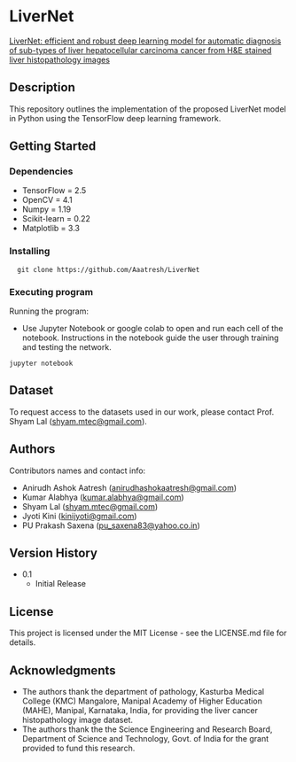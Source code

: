 # LiverNet

[LiverNet: efficient and robust deep learning model for automatic
diagnosis of sub-types of liver hepatocellular carcinoma cancer from
H&E stained liver histopathology images](https://link.springer.com/article/10.1007/s11548-021-02410-4)

## Description
This repository outlines the implementation of the proposed LiverNet model in Python using the TensorFlow deep learning framework. 

## Getting Started

### Dependencies
* TensorFlow = 2.5
* OpenCV = 4.1
* Numpy = 1.19
* Scikit-learn = 0.22
* Matplotlib = 3.3

### Installing
```
  git clone https://github.com/Aaatresh/LiverNet
```

### Executing program

Running the program:
* Use Jupyter Notebook or google colab to open and run each cell of the notebook. Instructions in the notebook guide the user through training and testing the network.
```
jupyter notebook
```

## Dataset
To request access to the datasets used in our work, please contact Prof. Shyam Lal ([shyam.mtec@gmail.com](mailto:shyam.mtec@gmail.com)).

## Authors

Contributors names and contact info:
* Anirudh Ashok Aatresh ([anirudhashokaatresh@gmail.com](mailto:anirudhashokaatresh@gmail.com))
* Kumar Alabhya ([kumar.alabhya@gmail.com](mailto:kumar.alabhya@gmail.com))
* Shyam Lal ([shyam.mtec@gmail.com](mailto:shyam.mtec@gmail.com))
* Jyoti Kini ([kinijyoti@gmail.com](mailto:kinijyoti@gmail.com))
* PU Prakash Saxena ([pu_saxena83@yahoo.co.in](mailto:pu_saxena83@yahoo.co.in))


## Version History
* 0.1
    * Initial Release

## License
This project is licensed under the MIT License - see the LICENSE.md file for details.

## Acknowledgments
* The authors thank the department of 
pathology, Kasturba Medical College (KMC) Mangalore, Manipal
Academy of Higher Education (MAHE), Manipal, Karnataka, India,
for providing the liver cancer histopathology image dataset.
* The authors thank the the Science Engineering and Research Board, Department of Science and Technology,
Govt. of India for the grant provided to fund this research. 
